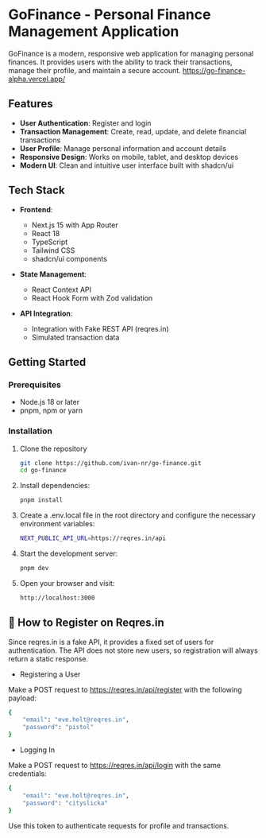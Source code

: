 # GoFinance - Personal Finance Management Application

GoFinance is a modern, responsive web application for managing personal finances. It provides users with the ability to track their transactions, manage their profile, and maintain a secure account.
<https://go-finance-alpha.vercel.app/>

## Features

- **User Authentication**: Register and login
- **Transaction Management**: Create, read, update, and delete financial transactions
- **User Profile**: Manage personal information and account details
- **Responsive Design**: Works on mobile, tablet, and desktop devices
- **Modern UI**: Clean and intuitive user interface built with shadcn/ui

## Tech Stack

- **Frontend**:

  - Next.js 15 with App Router
  - React 18
  - TypeScript
  - Tailwind CSS
  - shadcn/ui components

- **State Management**:

  - React Context API
  - React Hook Form with Zod validation

- **API Integration**:
  - Integration with Fake REST API (reqres.in)
  - Simulated transaction data

## Getting Started

### Prerequisites

- Node.js 18 or later
- pnpm, npm or yarn

### Installation

1. Clone the repository

   ```bash
   git clone https://github.com/ivan-nr/go-finance.git
   cd go-finance

   ```

2. Install dependencies:

   ```bash
   pnpm install

   ```

3. Create a .env.local file in the root directory and configure the necessary environment variables:

   ```bash
   NEXT_PUBLIC_API_URL=https://reqres.in/api

   ```

4. Start the development server:

   ```bash
   pnpm dev

   ```

5. Open your browser and visit:

   ```bash
   http://localhost:3000
   ```

## 📝 How to Register on Reqres.in

Since reqres.in is a fake API, it provides a fixed set of users for authentication. The API does not store new users, so registration will always return a static response.

- Registering a User

Make a POST request to <https://reqres.in/api/register> with the following payload:

```bash
{
    "email": "eve.holt@reqres.in",
    "password": "pistol"
}
```

- Logging In

Make a POST request to <https://reqres.in/api/login> with the same credentials:

```bash
{
    "email": "eve.holt@reqres.in",
    "password": "cityslicka"
}
```

Use this token to authenticate requests for profile and transactions.
